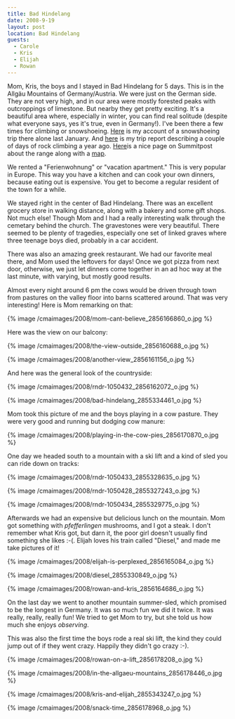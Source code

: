 ```yaml
---
title: Bad Hindelang
date: 2008-9-19
layout: post
location: Bad Hindelang
guests:
  - Carole
  - Kris
  - Elijah
  - Rowan
---
```


Mom, Kris, the boys and I stayed in Bad Hindelang for 5 days. This is
in the Allgäu Mountains of Germany/Austria. We were just on the German
side. They are not very high, and in our area were mostly forested peaks
with outcroppings of limestone. But nearby they get pretty exciting. It's
a beautiful area where, especially in winter, you can find real solitude
(despite what everyone says, yes it's true, even in Germany!). I've been
there a few times for climbing or snowshoeing. [Here](https://www.summitpost.org/trip-report/375128/A-Pleasant-Solitude.html) is
my account of a snowshoeing trip there alone last January. And [here](https://www.summitpost.org/trip-report/286714/Sunny-South-Sides.html) is
my trip report describing a couple of days of rock climbing a year ago.
[Here](https://www.summitpost.org/area/range/154588/allg-u-alps.html)is a nice page on Summitpost about the range along with a [map](https://www.summitpost.org/object_list.php?object_type=4&distance_4=20&distance_lat_4=47.40780&distance_lon_4=10.27810&map_4=1&is_open=1).
  
  
We rented a "Ferienwohnung" or "vacation apartment." This is very popular
in Europe. This way you have a kitchen and can cook your own dinners, because
eating out is expensive. You get to become a regular resident of the town
for a while.
  
  
We stayed right in the center of Bad Hindelang. There was an excellent
grocery store in walking distance, along with a bakery and some gift shops.
Not much else! Though Mom and I had a really interesting walk through the
cemetary behind the church. The gravestones were very beautiful. There
seemed to be plenty of tragedies, especially one set of linked graves where
three teenage boys died, probably in a car accident.
  
  
There was also an amazing greek restaurant. We had our favorite meal there,
and Mom used the leftovers for days! Once we got pizza from next door,
otherwise, we just let dinners come together in an ad hoc way at the last
minute, with varying, but mostly good results.
  
  
Almost every night around 6 pm the cows would be driven through town from
pastures on the valley floor into barns scattered around. That was very
interesting! Here is Mom remarking on that:
  
  
{% image /cmaimages/2008/mom-cant-believe_2856166860_o.jpg %}
  
  
Here was the view on our balcony:
  
  
{% image /cmaimages/2008/the-view-outside_2856160688_o.jpg %}
  
{% image /cmaimages/2008/another-view_2856161156_o.jpg %}
  
  
And here was the general look of the countryside:
  
{% image /cmaimages/2008/rndr-1050432_2856162072_o.jpg %}
  
{% image /cmaimages/2008/bad-hindelang_2855334461_o.jpg %}
  
  
Mom took this picture of me and the boys playing in a cow pasture. They
were very good and running but dodging cow manure:
  
{% image /cmaimages/2008/playing-in-the-cow-pies_2856170870_o.jpg %}
  
  
One day we headed south to a mountain with a ski lift and a kind of sled
you can ride down on tracks:
  
  
{% image /cmaimages/2008/rndr-1050433_2855328635_o.jpg %}
  
{% image /cmaimages/2008/rndr-1050428_2855327243_o.jpg %}
  
{% image /cmaimages/2008/rndr-1050434_2855329775_o.jpg %}
  
  
  
Afterwards we had an expensive but delicious lunch on the mountain. Mom
got something with _pfefferlingen_ mushrooms, and I got a steak. I don't
remember what Kris got, but darn it, the poor girl doesn't usually find
something she likes :-(. Elijah loves his train called "Diesel," and made
me take pictures of it!
  
  
{% image /cmaimages/2008/elijah-is-perplexed_2856165084_o.jpg %}
  
{% image /cmaimages/2008/diesel_2855330849_o.jpg %}
  
{% image /cmaimages/2008/rowan-and-kris_2856164686_o.jpg %}
  
  
On the last day we went to another mountain summer-sled, which promised
to be the longest in Germany. It was so much fun we did it twice. It was
really, really, really fun! We tried to get Mom to try, but she told us
how much she enjoys _observing_.
  
  
This was also the first time the boys rode a real ski lift, the kind they
could jump out of if they went crazy. Happily they didn't go crazy :-).
  
  
{% image /cmaimages/2008/rowan-on-a-lift_2856178208_o.jpg %}
  
{% image /cmaimages/2008/in-the-allgaeu-mountains_2856178446_o.jpg %}
  
{% image /cmaimages/2008/kris-and-elijah_2855343247_o.jpg %}
  
{% image /cmaimages/2008/snack-time_2856178968_o.jpg %}
